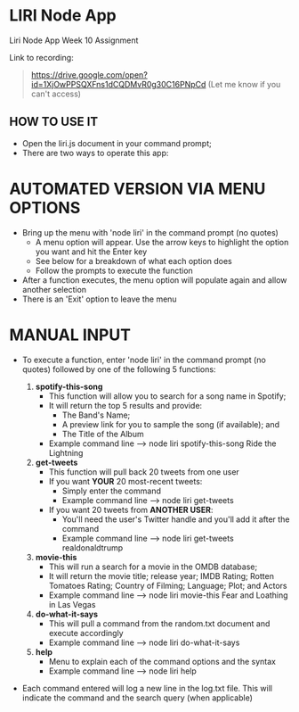 # LIRI Node App
Liri Node App Week 10 Assignment

Link to recording:
> https://drive.google.com/open?id=1XjOwPPSQXFns1dCQDMvR0g30C16PNpCd
> (Let me know if you can't access)

## HOW TO USE IT

* Open the liri.js document in your command prompt;
* There are two ways to operate this app:

# AUTOMATED VERSION VIA MENU OPTIONS

* Bring up the menu with 'node liri' in the command prompt (no quotes)
    * A menu option will appear.  Use the arrow keys to highlight the option you want and hit the Enter key
    * See below for a breakdown of what each option does
    * Follow the prompts to execute the function
* After a function executes, the menu option will populate again and allow another selection
* There is an 'Exit' option to leave the menu

# MANUAL INPUT

* To execute a function, enter 'node liri' in the command prompt (no quotes) followed by one of the following 5 functions:

    1. **spotify-this-song**
        - This function will allow you to search for a song name in Spotify;
        - It will return the top 5 results and provide:
            * The Band's Name;
            * A preview link for you to sample the song (if available); and
            * The Title of the Album
        - Example command line --> node liri spotify-this-song Ride the Lightning
    1. **get-tweets**
        - This function will pull back 20 tweets from one user
        - If you want **YOUR** 20 most-recent tweets:
            - Simply enter the command
            - Example command line --> node liri get-tweets
        - If you want 20 tweets from **ANOTHER USER**:
            - You'll need the user's Twitter handle and you'll add it after the command
            - Example command line --> node liri get-tweets realdonaldtrump
    1. **movie-this**
        - This will run a search for a movie in the OMDB database;
        - It will return the movie title; release year; IMDB Rating; Rotten Tomatoes Rating; Country of Filming; Language; Plot; and Actors
        - Example command line --> node liri movie-this Fear and Loathing in Las Vegas
    1. **do-what-it-says**
        - This will pull a command from the random.txt document and execute accordingly
        - Example command line --> node liri do-what-it-says
    1. **help**
        - Menu to explain each of the command options and the syntax
        - Example command line --> node liri help
* Each command entered will log a new line in the log.txt file.  This will indicate the command and the search query (when applicable)